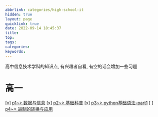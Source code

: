 ```yaml
---
abbrlink: categories/high-school-it
hidden: true
layout: page
quicklink: true
date: 2022-09-14 18:45:37
title:
top:
tags:
categories:
keywords:
---
```

高中信息技术学科的知识点, 有兴趣者自看, 有空的话会增加一些习题  

# 高一
[x]  [p1~> 数据与信息](/posts/high-school-it/p1)
[x]  [p2~> 基础科普](/posts/high-school-it/p2)
[x]  [p3~> python基础语法-part1](/posts/high-school-it/p3)
[ ]  [p4~> 进制的转换与应用](/posts/high-school-it/p4)
